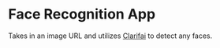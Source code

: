 # Face Recognition App

Takes in an image URL and utilizes [Clarifai](https://www.clarifai.com/) to detect any faces.
